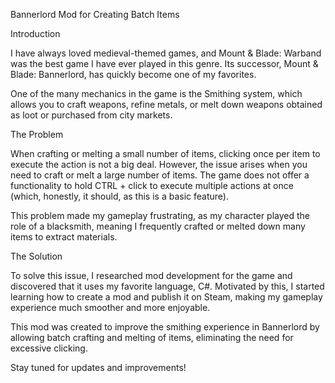 Bannerlord Mod for Creating Batch Items

Introduction

I have always loved medieval-themed games, and Mount & Blade: Warband was the best game I have ever played in this genre. Its successor, Mount & Blade: Bannerlord, has quickly become one of my favorites.

One of the many mechanics in the game is the Smithing system, which allows you to craft weapons, refine metals, or melt down weapons obtained as loot or purchased from city markets.

The Problem

When crafting or melting a small number of items, clicking once per item to execute the action is not a big deal. However, the issue arises when you need to craft or melt a large number of items. The game does not offer a functionality to hold CTRL + click to execute multiple actions at once (which, honestly, it should, as this is a basic feature).

This problem made my gameplay frustrating, as my character played the role of a blacksmith, meaning I frequently crafted or melted down many items to extract materials.

The Solution

To solve this issue, I researched mod development for the game and discovered that it uses my favorite language, C#. Motivated by this, I started learning how to create a mod and publish it on Steam, making my gameplay experience much smoother and more enjoyable.

This mod was created to improve the smithing experience in Bannerlord by allowing batch crafting and melting of items, eliminating the need for excessive clicking.

Stay tuned for updates and improvements!
